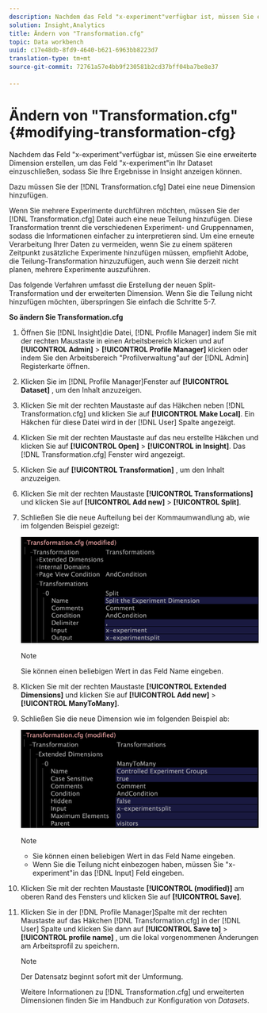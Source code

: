 ```yaml
---
description: Nachdem das Feld "x-experiment"verfügbar ist, müssen Sie eine erweiterte Dimension erstellen, um das Feld "x-experiment"in Ihr Dataset einzuschließen, sodass Sie Ihre Ergebnisse in Insight anzeigen können.
solution: Insight,Analytics
title: Ändern von "Transformation.cfg"
topic: Data workbench
uuid: c17e48db-8fd9-4640-b621-6963bb8223d7
translation-type: tm+mt
source-git-commit: 72761a57e4bb9f230581b2cd37bff04ba7be8e37

---
```



# Ändern von &quot;Transformation.cfg&quot;{#modifying-transformation-cfg}

Nachdem das Feld &quot;x-experiment&quot;verfügbar ist, müssen Sie eine erweiterte Dimension erstellen, um das Feld &quot;x-experiment&quot;in Ihr Dataset einzuschließen, sodass Sie Ihre Ergebnisse in Insight anzeigen können.

Dazu müssen Sie der [!DNL Transformation.cfg] Datei eine neue Dimension hinzufügen.

Wenn Sie mehrere Experimente durchführen möchten, müssen Sie der [!DNL Transformation.cfg] Datei auch eine neue Teilung hinzufügen. Diese Transformation trennt die verschiedenen Experiment- und Gruppennamen, sodass die Informationen einfacher zu interpretieren sind. Um eine erneute Verarbeitung Ihrer Daten zu vermeiden, wenn Sie zu einem späteren Zeitpunkt zusätzliche Experimente hinzufügen müssen, empfiehlt Adobe, die Teilung-Transformation hinzuzufügen, auch wenn Sie derzeit nicht planen, mehrere Experimente auszuführen.

Das folgende Verfahren umfasst die Erstellung der neuen Split-Transformation und der erweiterten Dimension. Wenn Sie die Teilung nicht hinzufügen möchten, überspringen Sie einfach die Schritte 5-7.

**So ändern Sie Transformation.cfg**

1. Öffnen Sie [!DNL Insight]die Datei, [!DNL Profile Manager] indem Sie mit der rechten Maustaste in einen Arbeitsbereich klicken und auf **[!UICONTROL Admin]** > **[!UICONTROL Profile Manager]** klicken oder indem Sie den Arbeitsbereich &quot;Profilverwaltung&quot;auf der [!DNL Admin] Registerkarte öffnen.
1. Klicken Sie im [!DNL Profile Manager]Fenster auf **[!UICONTROL Dataset]** , um den Inhalt anzuzeigen.
1. Klicken Sie mit der rechten Maustaste auf das Häkchen neben [!DNL Transformation.cfg] und klicken Sie auf **[!UICONTROL Make Local]**. Ein Häkchen für diese Datei wird in der [!DNL User] Spalte angezeigt.
1. Klicken Sie mit der rechten Maustaste auf das neu erstellte Häkchen und klicken Sie auf **[!UICONTROL Open]** > **[!UICONTROL in Insight]**. Das [!DNL Transformation.cfg] Fenster wird angezeigt.
1. Klicken Sie auf **[!UICONTROL Transformation]** , um den Inhalt anzuzeigen.
1. Klicken Sie mit der rechten Maustaste **[!UICONTROL Transformations]** und klicken Sie auf **[!UICONTROL Add new]** > **[!UICONTROL Split]**.
1. Schließen Sie die neue Aufteilung bei der Kommaumwandlung ab, wie im folgenden Beispiel gezeigt:

   ![Schritt-Info](assets/New_split_transformation.png)

   >[!NOTE]
   >
   >Sie können einen beliebigen Wert in das Feld Name eingeben.

1. Klicken Sie mit der rechten Maustaste **[!UICONTROL Extended Dimensions]** und klicken Sie auf **[!UICONTROL Add new]** > **[!UICONTROL ManyToMany]**.
1. Schließen Sie die neue Dimension wie im folgenden Beispiel ab:

   ![Schritt-Info](assets/New_Dimension_controlled_experiment_groups.png)

   >[!NOTE]
   >
   >* Sie können einen beliebigen Wert in das Feld Name eingeben.
   >* Wenn Sie die Teilung nicht einbezogen haben, müssen Sie &quot;x-experiment&quot;in das [!DNL Input] Feld eingeben.


1. Klicken Sie mit der rechten Maustaste **[!UICONTROL (modified)]** am oberen Rand des Fensters und klicken Sie auf **[!UICONTROL Save]**.
1. Klicken Sie in der [!DNL Profile Manager]Spalte mit der rechten Maustaste auf das Häkchen [!DNL Transformation.cfg] in der [!DNL User] Spalte und klicken Sie dann auf **[!UICONTROL Save to]** > **[!UICONTROL profile name]** , um die lokal vorgenommenen Änderungen am Arbeitsprofil zu speichern.

   >[!NOTE]
   >
   >Der Datensatz beginnt sofort mit der Umformung.

   Weitere Informationen zu [!DNL Transformation.cfg] und erweiterten Dimensionen finden Sie im Handbuch zur Konfiguration von *Datasets*.
